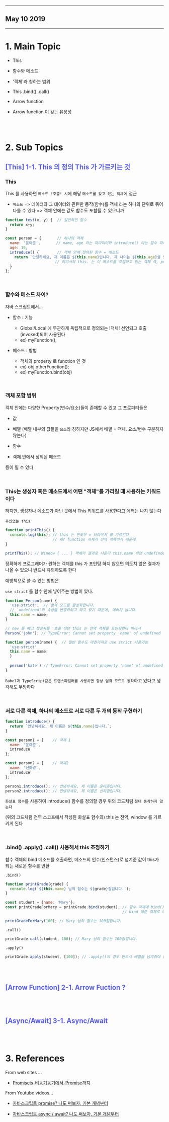 - - - 
## May 10 2019  

____


# <strong> 1. Main Topic </strong>

- This

- 함수와 메소드 

- '객체'라 칭하는 범위

- This .bind() .call()

- Arrow function 

- Arrow function 이 갖는 유용성




<br></br>
# <strong> 2. Sub Topics </strong>

<!-- *********************첫번째 제목********************** -->
## <span style="color:#595EFF"> [This] 1-1. This 의 정의 This 가 가르키는 것 </span>    


### This 

This 를 사용하면 `메소드 !호출! 시`에 해당 `메소드를 갖고 있는 객체`에 접근

* `메소드` => 데이터와 그 데이터와 관련한 동작(함수)를 객체 라는 하나의 단위로 묶어 다룰 수 있다 
          => 객체 안에는 값도 함수도 포함될 수 있으니까

```js
function test(x, y) {  // 일반적인 함수
  return x+y;
}

const person = {       // 하나의 객체
  name: '윤아준',       // name, age 라는 파라미터와 introduce() 라는 함수 파라미터
  age: 19,
  introduce() {        // 객체 안에 정의된 함수 = 메소드
    return `안녕하세요, 제 이름은 ${this.name}입니다. 제 나이는 ${this.age}살 입니다.`
                      // 여기서의 this. 는 이 메소드를 포함하고 있는 객체 즉, person 이다
  }
};
```




<br>


### 함수와 메소드 차이?

자바 스크립트에서...

- 함수 : 기능
  - Global/Local 에 무관하게 독립적으로 정의되는 !객체! 선언되고 호출(invoked)되어 사용된다
  - ex) myFunction();

- 메소드 : 방법
  - 객체의 property 로 function 인 것
  - ex) obj.otherFunction();
  - ex) myFunction.bind(obj)





<br>


### 객체 포함 범위

객체 안에는 다양한 Property(변수/요소)들이 존재할 수 있고 그 프로퍼티들은

- 값

- 배열 (배열 내부의 값들을 `요소`라 칭하지만 JS에서 배열 = 객체. 요소/변수 구분하지 않는다)

- 함수

- 객체 안에서 정의된 메소드

등이 될 수 있다 




<br>

### This는 생성자 혹은 메소드에서 어떤 "객체"를 가리킬 때 사용하는 키워드이다

하지만, 생성자나 메소드가 아닌 곳에서 This 키워드를 사용한다고 에러는 나지 않는다

`주인없는 this`

```js
function printThis() {
  console.log(this); // this 는 윈도우 = 브라우저 를 가르킨다
                     // 왜? function 자체가 전역 객체이기 때문에
}

printThis(); // Window { ... } 객체가 결과로 나온다 this.name 하면 undefinded.. 
```

정확하게 프로그래머가 원하는 객체를 this 가 포인팅 하지 않으면 의도치 않은 결과가 <br>
나올 수 있으니 반드시 유의하도록 한다

예방책으로 쓸 수 있는 방법은 

`use strict` 를 함수 안에 넣어주는 방법이 있다.

```js
function Person(name) {
  'use strict';  // 엄격 모드를 활성화합니다.
  // `undefined`의 속성을 변경하려고 하고 있기 때문에, 에러가 납니다.
  this.name = name;
}

// new 를 빼고 생성자를 '호출'하면 this 는 전역 객체를 포인팅한다 따라서
Person('john'); // TypeError: Cannot set property 'name' of undefined

function person(name) {  // 일반 함수도 마찬가지로 use strict 사용가능
  'use strict'
  this.name = name; 
  }
  
  person('kate') // TypeError: Cannot set property 'name' of undefined
}
```

`Babel과 TypeScript같은 트랜스파일러를 사용하면 항상 엄격 모드로 동작`하고 있다고 생각해도 무방하다




<br>

### 서로 다른 객체, 하나의 메소드로 서로 다른 두 개의 동작 구현하기

```js
function introduce() {
  return `안녕하세요, 제 이름은 ${this.name}입니다.`;
}

const person1 = {    // 객체 1
  name: '윤아준',
  introduce
};

const person2 = {    // 객체2
  name: '신하경',
  introduce
};

person1.introduce(); // 안녕하세요, 제 이름은 운아준입니다.
person2.introduce(); // 안녕하세요, 제 이름은 신하경입니다.
```

`화살표 함수`를 사용하여 introduce() 함수를 정의할 경우 위의 코드처럼 `절대 동작하지 않는다`

(위의 코드처럼 전역 스코프에서 작성된 화살표 함수의) this 는 전역, window 를 가르키게 된다



<br>


### .bind() .apply() .call() 사용해서 this 조정하기

함수 객체의 bind 메소드를 호출하면, 메소드의 인수(인스턴스)로 넘겨준 값이 this가 되는 새로운 함수를 반환

`.bind()`

```js
function printGrade(grade) {
  console.log(`${this.name} 님의 점수는 ${grade}점입니다.`);
}

const student = {name: 'Mary'};
const printGradeForMary = printGrade.bind(student); // 함수 객체에 bind() 메소드 + 특정 객체 
                                                    // bind 해준 객체로 this 포인팅

printGradeForMary(100); // Mary 님의 점수는 100점입니다.
```

`.call()`

```js
printGrade.call(student, 100); // Mary 님의 점수는 100점입니다.
```

`.apply()`

```js
printGrade.apply(student, [100]); // .apply()의 경우 반드시 배열을 넘겨줘야 한다.
```




<br></br>
<!-- ***********************두번째 제목******************** -->
## <span style="color:#595EFF"> [Arrow Function] 2-1. Arrow Fuction ? </span>





<br></br>
<!-- ***********************세번째 제목******************** -->
## <span style="color:#595EFF"> [Async/Await] 3-1. Async/Await </span>





<br></br>
# <strong> 3. References </strong>


From web sites ...

- <a href="https://velog.io/@rohkorea86/Promiseis-%EB%B9%84%EB%8F%99%EA%B8%B0%EB%8F%99%EA%B8%B0%EC%97%90%EC%84%9C-Promise%EA%B9%8C%EC%A7%80" target="_blank">Promiseis-비동기동기에서-Promise까지</a>


From Youtube videos...

- <a href="https://www.youtube.com/watch?v=CA5EDD4Hjz4&list=WL&index=36&t=0s" target="_blank">자바스크립트 promise? 나도 써보자, 기본 개념부터</a>

- <a href="https://www.youtube.com/watch?v=JzXjB6L99N4&t=612s" target="_blank">자바스크립트 async / await? 나도 써보자, 기본 개념부터</a>
